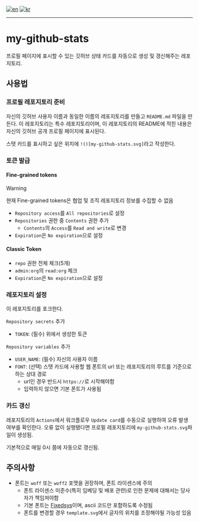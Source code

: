 [![en](https://img.shields.io/badge/lang-en-red.svg)](README.kr.md)
[![kr](https://img.shields.io/badge/lang-kr-green.svg)](README.kr.md)

---

# my-github-stats
프로필 페이지에 표시할 수 있는 깃허브 상태 카드를 자동으로 생성 및 갱신해주는 레포지토리.

## 사용법
### 프로필 레포지토리 준비
자신의 깃허브 사용자 이름과 동일한 이름의 레포지토리를 만들고 `README.md` 파일을 만든다.
이 레포지토리는 특수 레포지토리이며, 이 레포지토리의 README에 적힌 내용은 자신의 깃허브 공개 프로필 페이지에 표시된다.

스탯 카드를 표시하고 싶은 위치에 `!()[my-github-stats.svg]`라고 작성한다.

### 토큰 발급
#### Fine-grained tokens
> [!WARNING]
> 현재 Fine-grained tokens은 협업 및 조직 레포지토리 정보를 수집할 수 없음

* `Repository access`를 `All repositories`로 설정
* `Repositories` 권한 중 `Contents` 권한 추가
  * `Contents`의 `Access`를 `Read and write`로 변경
* `Expiration`은 `No expiration`으로 설정

#### Classic Token
* `repo` 권한 전체 체크(5개)
* `admin:org`의 `read:org` 체크
* `Expiration`은 `No expiration`으로 설정

### 레포지토리 설정
이 레포지토리를 포크한다.

`Repository secrets` 추가
* `TOKEN`: (필수) 위에서 생성한 토큰

`Repository variables` 추가
* `USER_NAME`: (필수) 자신의 사용자 이름
* `FONT`: (선택) 스탯 카드에 사용할 웹 폰트의 url 또는 레포지토리의 루트를 기준으로 하는 상대 경로
  * url인 경우 반드시 `https://`로 시작해야함
  * 입력하지 않으면 기본 폰트가 사용됨

### 카드 갱신
레포지토리의 `Actions`에서 워크플로우 `Update card`를 수동으로 실행하여 오류 발생 여부를 확인한다.
오류 없이 실행됐다면 프로필 레포지토리에 `my-github-stats.svg`파일이 생성됨.

기본적으로 매일 0시 쯤에 자동으로 갱신됨.

## 주의사항
* 폰트는 `woff` 또는 `woff2` 포맷을 권장하며, 폰트 라이센스에 주의
  * 폰트 라이센스 미준수(특히 임베딩 및 배포 관련)로 인한 문제에 대해서는 당사자가 책임져야함
  * 기본 폰트는 [Fixedsys](https://github.com/kika/fixedsys)이며, ascii 코드만 포함하도록 수정됨
  * 폰트를 변경할 경우 `template.svg`에서 글자의 위치를 조정해야될 가능성 있음